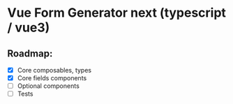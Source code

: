 # Vue Form Generator next (typescript / vue3)

## Roadmap:
- [X] Core composables, types
- [X] Core fields components
- [ ] Optional components
- [ ] Tests